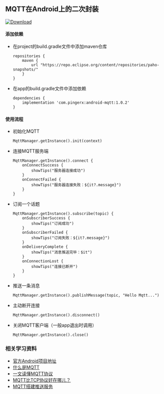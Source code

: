 ## MQTT在Android上的二次封装
[ ![Download](https://api.bintray.com/packages/fungo/maven/android-mqtt/images/download.svg) ](https://bintray.com/fungo/maven/android-mqtt/_latestVersion)



#### 添加依赖
* 在project的build.gradle文件中添加maven仓库


      repositories {
          maven {
              url "https://repo.eclipse.org/content/repositories/paho-snapshots/"
          }
      }

* 在app的build.gradle文件中添加依赖

      dependencies {
          implementation 'com.pingerx:android-mqtt:1.0.2'
      }

#### 使用流程

* 初始化MQTT

      MqttManager.getInstance().init(context)


* 连接MQTT服务端

      MqttManager.getInstance().connect {
          onConnectSuccess {
              showTips("服务器连接成功")
          }
          onConnectFailed {
              showTips("服务器连接失败：${it?.message}")
          }
      }


* 订阅一个话题

      MqttManager.getInstance().subscribe(topic) {
          onSubscriberSuccess {
              showTips("订阅成功")
          }
          onSubscriberFailed {
              showTips("订阅失败：${it?.message}")
          }
          onDeliveryComplete {
              showTips("消息推送完毕：$it")
          }
          onConnectionLost {
              showTips("连接已断开")
          }
      }

* 推送一条消息

      MqttManager.getInstance().publishMessage(topic, "Hello Mqtt...")

* 主动断开连接

      MqttManager.getInstance().disconnect()

* 关闭MQTT客户端（一般app退出时调用）

      MqttManager.getInstance().close()


### 相关学习资料
* [官方Android项目地址](https://github.com/eclipse/paho.mqtt.android)
* [什么是MQTT](https://www.ibm.com/developerworks/cn/iot/iot-mqtt-why-good-for-iot/index.html)
* [一文读懂MQTT协议](https://blog.csdn.net/aa1215018028/article/details/84888096)
* [MQTT比TCP协议好在哪儿？](https://www.zhihu.com/question/23373904)
* [MQTT搭建推送服务](https://www.jianshu.com/p/b47fae7a654e)
